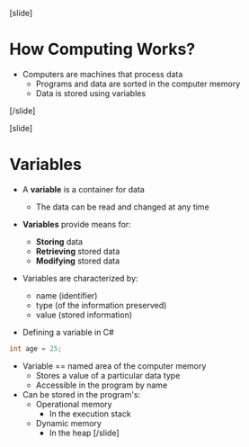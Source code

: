 [slide]

# How Computing Works?
* Computers are machines that process data
  * Programs and data are sorted in the computer memory
  * Data is stored using variables

[/slide]

[slide]
# Variables
* A **variable** is a container for data
  * The data can be read and changed at any time
* **Variables** provide means for:
  * **Storing** data
  * **Retrieving** stored data
  * **Modifying** stored data
  
* Variables are characterized by:
  * name (identifier)
  * type (of the information preserved)
  * value (stored information)
* Defining a variable in C#
```csharp
int age = 25;
```
* Variable == named area of the computer memory
  * Stores a value of a particular data type
  * Accessible in the program by name
* Can be stored in the program's:
  * Operational memory
    * In the execution stack
  * Dynamic memory
    * In the heap
[/slide]